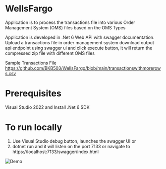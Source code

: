 # WellsFargo

Application is to process the transactions file into various Order Management System (OMS) files based on the OMS Types

Application is developed in .Net 6 Web API with swagger documentation. 
Upload a transactions file in order management system download output api endpoint using swagger ui and click execute button, it will return the compressed zip file with different OMS files

Sample Transactions File https://github.com/BKB503/WellsFargo/blob/main/transactionswithmorerows.csv

# Prerequisites
Visual Studio 2022 and
Install .Net 6 SDK

# To run locally 
1) Use Visual Studio debug button, launches the swagger UI or
2) dotnet run and it will listen on the port 7133 or navigate to https://localhost:7133/swagger/index.html

![Demo](https://user-images.githubusercontent.com/17712247/202760685-eeba59cd-53cc-460a-b048-a946eb85becb.gif)
